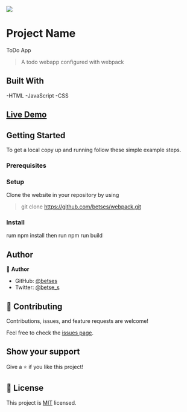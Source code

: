 ![](https://img.shields.io/badge/Microverse-blueviolet)

# Project Name
ToDo App
> A todo webapp configured with webpack


## Built With

  -HTML
  -JavaScript 
  -CSS
  
  ## [Live Demo](https://betses.github.io/webpack/dist)
  


## Getting Started

To get a local copy up and running follow these simple example steps.

### Prerequisites

### Setup
   Clone the website in your repository by using  
   > git clone https://github.com/betses/webpack.git
 
### Install
  rum npm install
  then run npm run build

## Author

👤 **Author**

- GitHub: [@betses](https://github.com/betses)
- Twitter: [@betse_s](https://twitter.com/betse_s)

## 🤝 Contributing

Contributions, issues, and feature requests are welcome!

Feel free to check the [issues page](https://github.com/betses/webpack/issues).

## Show your support

Give a ⭐️ if you like this project!

## 📝 License

This project is [MIT](./LICENSE) licensed.
